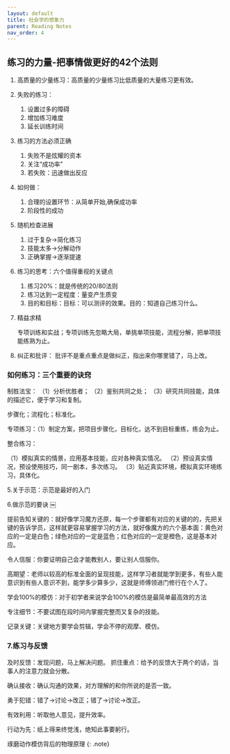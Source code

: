 ```yaml
---
layout: default
title: 社会学的想象力
parent: Reading Notes 
nav_order: 4
---
```


## 练习的力量-把事情做更好的42个法则

1.  高质量的少量练习：高质量的少量练习比低质量的大量练习更有效。

2. 失败的练习：
   1. 设置过多的障碍
   2. 增加练习难度
   3. 延长训练时间

3. 练习的方法必须正确
   
   1. 失败不是炫耀的资本
   2. 关注“成功率”
   3. 若失败：迅速做出反应

4. 如何做：
   1. 合理的设置环节：从简单开始,确保成功率
   2. 阶段性的成功

5. 随机检查进展
   1. 过于复杂→简化练习
   2. 技能太多→分解动作
   3. 正确掌握→逐渐提速

6. 练习的思考：六个值得重视的关键点
   1. 练习20%：就是传统的20/80法则
   2. 练习达到一定程度：量变产生质变
   3. 目的和目标：目标：可以测评的效果。目的：知道自己练习什么。

7. 精益求精

   专项训练和实战；专项训练先忽略大局，单挑单项技能，流程分解，把单项技能练熟为止。

8. 纠正和批评： 批评不是重点重点是做纠正，指出来你哪里错了，马上改。

### 如何练习：三个重要的诀窍

制胜法宝：
（1）分析优胜者；
（2）鉴别共同之处；
（3）研究共同技能，具体的描述它，便于学习和复制。

   步骤化；流程化；标准化。

专项练习：（1）制定方案，把项目步骤化，目标化，达不到目标重练，练会为止。

整合练习：

（1）模拟真实的情景，应用基本技能，应对各种真实情况。
（2）预设真实情况，预设使用技巧，同一剧本，多次练习。
（3）贴近真实环境，模拟真实环境练习，具体化。

5.关于示范：示范是最好的入门

6.做示范的要诀
￼

提前告知关键的：就好像学习魔方还原，每一个步骤都有对应的关键的的，先把关键的告诉学员，这样就更容易掌握学习的方法，就好像魔方的六个基本面：黄色对应的一定是白色；绿色对应的一定是蓝色；红色对应的一定是橙色，这是基本对应。

令人信服：你要证明自己会才能教别人，要让别人信服你。

高期望：老师以较高的标准全面的呈现技能，这样学习者就能学到更多，有些人能意识到有些人意识不到，能学多少算多少，这就是师傅领进门修行在个人了。

学会100%的模仿：对于初学者来说学会100%的模仿是最简单最高效的方法

专注细节：不要试图在段时间内掌握完整而又复杂的技能。

记录关键：关键地方要学会剪辑，学会不停的观摩、模仿。


### 7.练习与反馈

及时反馈：发现问题，马上解决问题。
抓住重点：给予的反馈大于两个的话，当事人的注意力就会分散。

确认接收：确认沟通的效果，对方理解的和你所说的是否一致。

勇于犯错：错了→讨论→改正；错了→讨论→改正。

有效利用：听取他人意见，提升效率。

行动为先：纸上得来终觉浅，绝知此事要躬行。

琢磨动作模仿背后的物理原理
{: .note}
